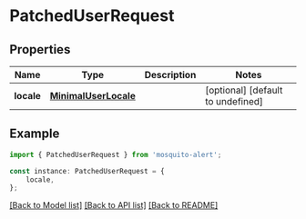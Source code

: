 # PatchedUserRequest


## Properties

Name | Type | Description | Notes
------------ | ------------- | ------------- | -------------
**locale** | [**MinimalUserLocale**](MinimalUserLocale.md) |  | [optional] [default to undefined]

## Example

```typescript
import { PatchedUserRequest } from 'mosquito-alert';

const instance: PatchedUserRequest = {
    locale,
};
```

[[Back to Model list]](../README.md#documentation-for-models) [[Back to API list]](../README.md#documentation-for-api-endpoints) [[Back to README]](../README.md)
